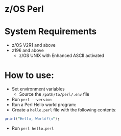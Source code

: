 # z/OS Perl

# System Requirements
- z/OS V2R1 and above
- z196 and above
  - z/OS UNIX with Enhanced ASCII activated

# How to use:
- Set environment variables
  - Source the `/path/to/perl/.env` file
- Run `perl --version`
- Run a Perl Hello world program:
- Create a `hello.perl` file with the following contents:
```perl
print("Hello, World!\n");
```
- Run `perl hello.perl`


